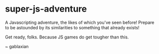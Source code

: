 super-js-adventure
==================

A Javascripting adventure, the likes of which you've seen before! Prepare to be astounded by its similarities to something that already exists!

Get ready, folks. Because JS games do get tougher than this.

~ gablaxian